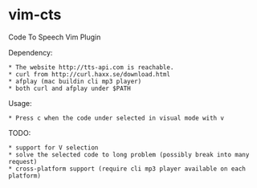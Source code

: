 vim-cts
=========================

Code To Speech Vim Plugin

Dependency:

	* The website http://tts-api.com is reachable.
	* curl from http://curl.haxx.se/download.html
	* afplay (mac buildin cli mp3 player)
	* both curl and afplay under $PATH

Usage:

	* Press c when the code under selected in visual mode with v

TODO:

	* support for V selection
	* solve the selected code to long problem (possibly break into many request)
	* cross-platform support (require cli mp3 player available on each platform)
